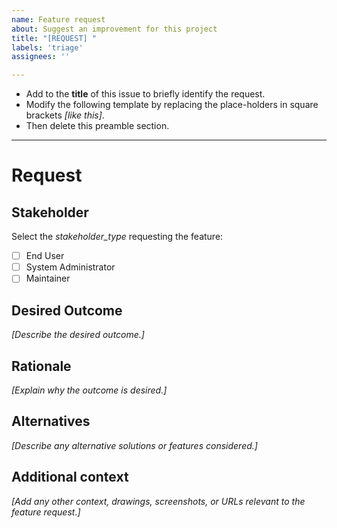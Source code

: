 ```yaml
---
name: Feature request
about: Suggest an improvement for this project
title: "[REQUEST] "
labels: 'triage'
assignees: ''

---
```


- Add to the **title** of this issue to briefly identify the request.
- Modify the following template by replacing the place-holders in square brackets *[like this]*.
- Then delete this preamble section.

<hr />

# Request

## Stakeholder
Select the *stakeholder_type* requesting the feature:
- [ ] End User
- [ ] System Administrator
- [ ] Maintainer

## Desired Outcome
*[Describe the desired outcome.]*

## Rationale
*[Explain why the outcome is desired.]*

## Alternatives
*[Describe any alternative solutions or features considered.]*

## Additional context
*[Add any other context, drawings, screenshots, or URLs relevant to the feature request.]*
